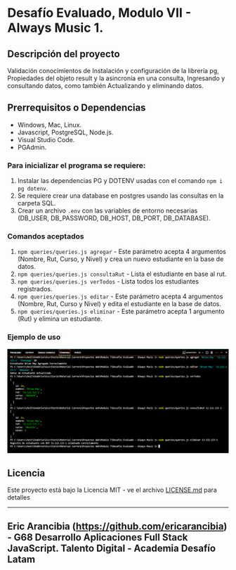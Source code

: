 # Desafío Evaluado, Modulo VII - Always Music 1.

## Descripción del proyecto

Validación conocimientos de Instalación y configuración de la librería pg, Propiedades del objeto result y la asincronía en una consulta, Ingresando y consultando datos, como también Actualizando y eliminando datos.

## Prerrequisitos o Dependencias
- Windows, Mac, Linux.
- Javascript, PostgreSQL, Node.js.
- Visual Studio Code.
- PGAdmin.

### Para inicializar el programa se requiere:

1. Instalar las dependencias PG y DOTENV usadas con el comando `npm i pg dotenv`.
2. Se requiere crear una database en postgres usando las consultas en la carpeta SQL.
3. Crear un archivo `.env` con las variables de entorno necesarias (DB_USER, DB_PASSWORD, DB_HOST, DB_PORT, DB_DATABASE).

### Comandos aceptados

1. `npm queries/queries.js agregar` - Este parámetro acepta 4 argumentos (Nombre, Rut, Curso, y Nivel) y crea un nuevo estudiante en la base de datos.
2. `npm queries/queries.js consultaRut` - Lista el estudiante en base al rut.
3. `npm queries/queries.js verTodos` - Lista todos los estudiantes registrados.
4. `npm queries/queries.js editar` - Este parámetro acepta 4 argumentos (Nombre, Rut, Curso y Nivel) y edita el estudiante en la base de datos.
5. `npm queries/queries.js eliminar` - Este parámetro acepta 1 argumento (Rut) y elimina un estudiante.

### Ejemplo de uso

![Imagen](./assets/img/screenshot.png)

## Licencia

Este proyecto está bajo la Licencia MIT - ve el archivo [LICENSE.md](LICENSE) para detalles

---

## Eric Arancibia (https://github.com/ericarancibia) - G68 Desarrollo Aplicaciones Full Stack JavaScript. Talento Digital - Academia Desafío Latam
